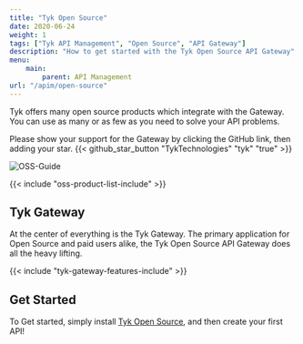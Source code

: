 ```yaml
---
title: "Tyk Open Source"
date: 2020-06-24
weight: 1
tags: ["Tyk API Management", "Open Source", "API Gateway"]
description: "How to get started with the Tyk Open Source API Gateway"
menu:
    main:
        parent: API Management
url: "/apim/open-source"
---
```




Tyk offers many open source products which integrate with the Gateway. You can use as many or as few as you need to solve your API problems.

Please show your support for the Gateway by clicking the GitHub link, then adding your star.
{{< github_star_button "TykTechnologies" "tyk" "true" >}}


![OSS-Guide](/docs/img/diagrams/oss-flow.png)

{{< include "oss-product-list-include" >}}

## Tyk Gateway

At the center of everything is the Tyk Gateway.  The primary application for Open Source and paid users alike, the Tyk Open Source API Gateway does all the heavy lifting.

{{< include "tyk-gateway-features-include" >}}

## Get Started

To Get started, simply install [Tyk Open Source](/docs/apim/open-source/getting-started/), and then create your first API!